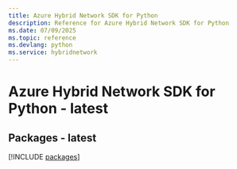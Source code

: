 ```yaml
---
title: Azure Hybrid Network SDK for Python
description: Reference for Azure Hybrid Network SDK for Python
ms.date: 07/09/2025
ms.topic: reference
ms.devlang: python
ms.service: hybridnetwork
---
```

# Azure Hybrid Network SDK for Python - latest
## Packages - latest
[!INCLUDE [packages](hybrid-network-index.md)]